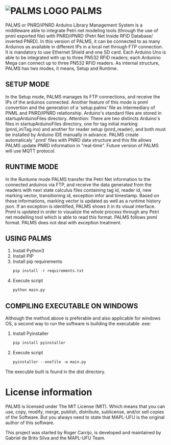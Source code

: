 # ![PALMS LOGO](ico.ico) PALMS

PALMS or PNRD/iPNRD Arduino Library Management System is a middleware able to integrate Petri net modeling tools (through the use of pnml exported file) with PNRD/iPNRD (Petri Net Inside RFID Database/ inverted PNRD). In this version of PALMS, it can be connected to as many Arduinos as available in different IPs in a local net through FTP connection. It is mandatory to use Ethernet Shield and one SD card. Each Arduino Uno is able to be integrated with up to three PN532 RFID readers; each Ardunino Mega can connect up to three PN532 RFID readers. As internal structure, PALMS has two modes, it means, Setup and Runtime.

## SETUP MODE

In the Setup mode, PALMS manages its FTP connections, and receive the IPs of the arduinos connected. Another feature of this mode is pnml convertion and the generation of a 'setup.palms' file as intermediary of PNML and PNRD/iPNRD relationship. Arduino's standard files are stored in startupArduinoFiles directory. Attention: There are two distincts Arduino's files in startupArduinoFiles directory, one for tag initial marking (pnrd_iniTag.ino) and another for reader setup (pnrd_reader), and both must be installed by Arduino IDE manually in advance. PALMS create automaticaly '.pnrd' files with PNRD data structure and this file allows PALMS update PNRD information in "real-time". Future version of PALMS will use MQTT protocol.

## RUNTIME MODE
In the Runtume mode PALMS transfer the Petri Net information to the connected arduinos via FTP, and receive the data generated from the readers with next state calculus files containing tag id, reader id, new marking vector, transitioning id, exception infor and timestamp. Based on these informations, marking vector is updated as well as a runtime history json. If an exception is identified, PALMS shows it in its visual interface. Pnml is updated in order to visualize the whole process through any Petri net modelling tool which is able to read this format. PALMS follows pnml format. PALMS does not deal with exception treatment.

## USING PALMS

1. Install Python3
2. Install PIP
3. Install pip requirements
    ```python
    pip install -r requirements.txt
    ```
4. Execute script
    ```python
    python main.py
    ```

## COMPILING EXECUTABLE ON WINDOWS
Although the method above is preferable and also applicable for windows OS, a second way to run the software is building the executable .exe:

1. Install Pyinstaller
    ```python
    pip install pyinstaller
    ```
2. Execute script
    ```python
    pyinstaller --onefile -w main.py
    ```
The execuble built is found in the dist directory.

# License information
PALMS is licensed under The MIT License (MIT). Which means that you can use, copy, modify, merge, publish, distribute, sublicense, and/or sell copies of the Software. But you always need to state that MAPL-UFU is the original author of this software.

This project was started by Roger Carrijo, is developed and maintained by Gabriel de Brito Silva and the MAPL-UFU Team.
